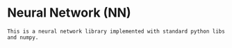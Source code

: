 # Neural Network (NN)

	This is a neural network library implemented with standard python libs and numpy. 